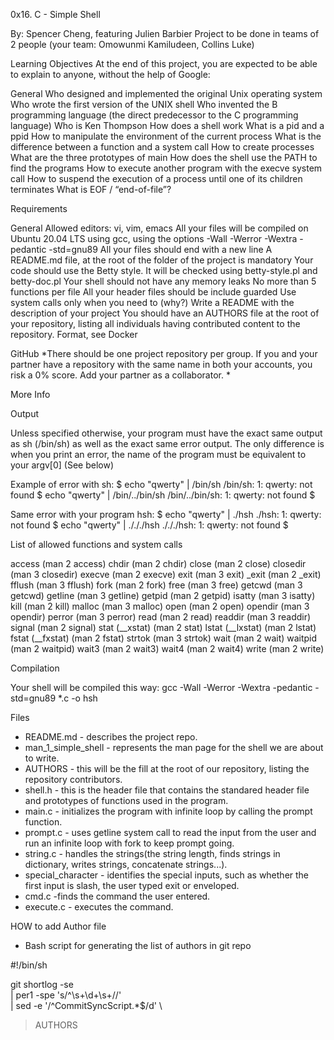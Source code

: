 0x16. C - Simple Shell

By: Spencer Cheng, featuring Julien Barbier
Project to be done in teams of 2 people (your team: Omowunmi Kamiludeen, Collins Luke)


Learning Objectives
At the end of this project, you are expected to be able to explain to anyone, without the help of Google:


General
Who designed and implemented the original Unix operating system
Who wrote the first version of the UNIX shell
Who invented the B programming language (the direct predecessor to the C programming language)
Who is Ken Thompson
How does a shell work
What is a pid and a ppid
How to manipulate the environment of the current process
What is the difference between a function and a system call
How to create processes
What are the three prototypes of main
How does the shell use the PATH to find the programs
How to execute another program with the execve system call
How to suspend the execution of a process until one of its children terminates
What is EOF / “end-of-file”?


Requirements

General
Allowed editors: vi, vim, emacs
All your files will be compiled on Ubuntu 20.04 LTS using gcc, using the options -Wall -Werror -Wextra -pedantic -std=gnu89
All your files should end with a new line
A README.md file, at the root of the folder of the project is mandatory
Your code should use the Betty style. It will be checked using betty-style.pl and betty-doc.pl
Your shell should not have any memory leaks
No more than 5 functions per file
All your header files should be include guarded
Use system calls only when you need to (why?)
Write a README with the description of your project
You should have an AUTHORS file at the root of your repository, listing all individuals having contributed content to the repository. Format, see Docker


GitHub
*There should be one project repository per group. If you and your partner have a repository with the same name in both your accounts, you risk a 0% score. Add your partner as a collaborator. *

More Info

Output

Unless specified otherwise, your program must have the exact same output as sh (/bin/sh) as well as the exact same error output.
The only difference is when you print an error, the name of the program must be equivalent to your argv[0] (See below)

Example of error with sh:
$ echo "qwerty" | /bin/sh
/bin/sh: 1: qwerty: not found
$ echo "qwerty" | /bin/../bin/sh
/bin/../bin/sh: 1: qwerty: not found
$

Same error with your program hsh:
$ echo "qwerty" | ./hsh
./hsh: 1: qwerty: not found
$ echo "qwerty" | ./././hsh
./././hsh: 1: qwerty: not found
$


List of allowed functions and system calls

access (man 2 access)
chdir (man 2 chdir)
close (man 2 close)
closedir (man 3 closedir)
execve (man 2 execve)
exit (man 3 exit)
_exit (man 2 _exit)
fflush (man 3 fflush)
fork (man 2 fork)
free (man 3 free)
getcwd (man 3 getcwd)
getline (man 3 getline)
getpid (man 2 getpid)
isatty (man 3 isatty)
kill (man 2 kill)
malloc (man 3 malloc)
open (man 2 open)
opendir (man 3 opendir)
perror (man 3 perror)
read (man 2 read)
readdir (man 3 readdir)
signal (man 2 signal)
stat (__xstat) (man 2 stat)
lstat (__lxstat) (man 2 lstat)
fstat (__fxstat) (man 2 fstat)
strtok (man 3 strtok)
wait (man 2 wait)
waitpid (man 2 waitpid)
wait3 (man 2 wait3)
wait4 (man 2 wait4)
write (man 2 write)


Compilation

Your shell will be compiled this way:
gcc -Wall -Werror -Wextra -pedantic -std=gnu89 *.c -o hsh


Files

* README.md - describes the project repo.
* man_1_simple_shell - represents the man page for the shell we are about to write.
* AUTHORS - this will be the fill at the root of our repository, listing the repository contributors.
* shell.h - this is the header file that contains the standared header file and prototypes of functions used in the program.
* main.c - initializes the program with infinite loop by calling the prompt function.
* prompt.c - uses getline system call to read the input from the user and run an infinite loop with fork to keep prompt going.
* string.c - handles the strings(the string length, finds strings in dictionary, writes strings, concatenate strings...).
* special_character - identifies the special inputs, such as whether the first input is slash, the user typed exit or enveloped.
* cmd.c -finds the command the user entered.
* execute.c - executes the command.


HOW to add Author file

- Bash script for generating the list of authors in git repo

#!/bin/sh

git shortlog -se \
  | per1 -spe 's/^\s+\d+\s+//' \
  | sed -e '/^CommitSyncScript.*$/d' \
  > AUTHORS

